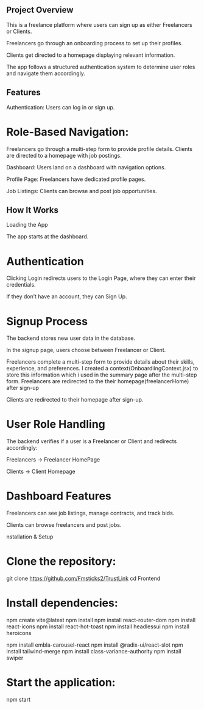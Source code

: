 ## Project Overview

This is a freelance platform where users can sign up as either Freelancers or Clients.

Freelancers go through an onboarding process to set up their profiles.

Clients get directed to a homepage displaying relevant information.

The app follows a structured authentication system to determine user roles and navigate them accordingly.

## Features

Authentication: Users can log in or sign up.

# Role-Based Navigation:
  Freelancers go through a multi-step form to provide profile details.
  Clients are directed to a homepage with job postings.

Dashboard: Users land on a dashboard with navigation options.

Profile Page: Freelancers have dedicated profile pages.

Job Listings: Clients can browse and post job opportunities.

## How It Works

Loading the App

The app starts at the dashboard.

# Authentication

Clicking Login redirects users to the Login Page, where they can enter their credentials.

If they don’t have an account, they can Sign Up.

# Signup Process

The backend stores new user data in the database.

In the signup page, users choose between Freelancer or Client.

Freelancers complete a multi-step form to provide details about their skills, experience, and preferences. I created a context(OnboardiingContext.jsx) to store this information which i used in the summary page after the multi-step form.
Freelancers are redirected to the their homepage(freelancerHome) after sign-up

Clients are redirected to their homepage after sign-up.

# User Role Handling

The backend verifies if a user is a Freelancer or Client and redirects accordingly:

Freelancers → Freelancer HomePage

Clients → Client Homepage

# Dashboard Features

Freelancers can see job listings, manage contracts, and track bids.

Clients can browse freelancers and post jobs.

nstallation & Setup

# Clone the repository:
git clone https://github.com/Fmsticks2/TrustLink
cd Frontend

# Install dependencies:
npm create vite@latest
npm install
npm install react-router-dom
npm install react-icons
npm install react-hot-toast
npm install headlessui
npm install heroicons

npm install embla-carousel-react
npm install @radix-ui/react-slot
npm install tailwind-merge
npm install class-variance-authority
npm install swiper

# Start the application:
npm start